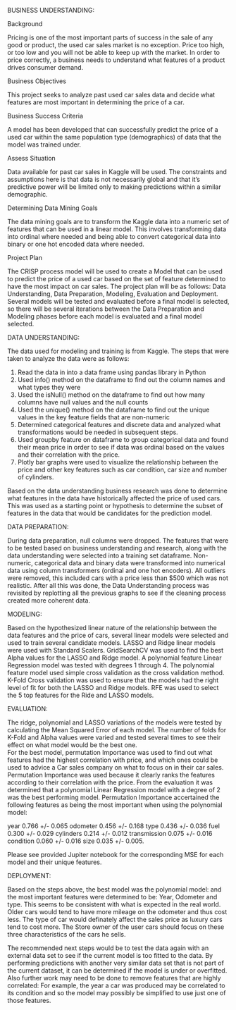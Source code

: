 BUSINESS UNDERSTANDING:

Background

Pricing is one of the most important parts of success in the sale of any good or product, the used car sales market is no exception.  Price too high, or too low and you will not be able to keep up with the market.  In order to price correctly, a business needs to understand what features of a product drives consumer demand.  

Business Objectives

This project seeks to analyze past used car sales data and decide what features are most important in determining the price of a car.

Business Success Criteria

A model has been developed that can successfully predict the price of a used car within the same population type (demographics) of data that the model was trained under.

Assess Situation

Data available for past car sales in Kaggle will be used.  The constraints and assumptions here is that data is not necessarily global and that it’s predictive power will be limited only to making predictions within a similar demographic.

Determining Data Mining Goals

The data mining goals are to transform the Kaggle data into a numeric set of features that can be used in a linear model.  This involves transforming data into ordinal where needed and being able to convert categorical data into binary or one hot encoded data where needed.

Project Plan

The CRISP process model will be used to create a Model that can be used to predict the price of a used car based on the set of feature determined to have the most impact on car sales.  The project plan will be as follows: Data Understanding, Data Preparation, Modeling, Evaluation and Deployment.  Several models will be tested and evaluated before a final model is selected, so there will be several iterations between the Data Preparation and Modeling phases before each model is evaluated and a final model selected.

DATA UNDERSTANDING:

The data used for modeling and training is from Kaggle. The steps that were taken to analyze the data were as follows:
1.	Read the data in into a data frame using pandas library in Python
2.	Used info() method on the dataframe to find out the column names and what types they were
3.	Used the isNull() method on the dataframe to find out how many columns have null values and the null counts
4.	Used the unique() method on the dataframe to find out the unique values in the key feature fields that are non-numeric
5.	Determined categorical features and discrete data and analyzed what transformations would be needed in subsequent steps.  
6.	Used groupby feature on dataframe to group categorical data and found their mean price in order to see if data was ordinal based on the values and their correlation with the price.
7.	Plotly bar graphs were used to visualize the relationship between the price and other key features such as car condition, car size and number of cylinders.  

Based on the data understanding business research was done to determine what features in the data have historically affected the price of used cars.  This was used as a starting point or hypothesis to determine the subset of features in the data that would be candidates for the prediction model.

DATA PREPARATION: 

During data preparation, null columns were dropped.  The features that were to be tested based on business understanding and research, along with the data understanding were selected into a training set dataframe.  Non-numeric, categorical data and binary data were transformed into numerical data using column transformers (ordinal and one hot encoders).  All outliers were removed, this included cars with a price less than $500 which was not realistic.  After all this was done, the Data Understanding process was revisited by replotting all the previous graphs to see if the cleaning process created more coherent data.

MODELING:

Based on the hypothesized linear nature of the relationship between the data features and the price of cars, several linear models were selected and used to train several candidate models.  LASSO and Ridge linear models were used with Standard Scalers.  GridSearchCV was used to find the best Alpha values for the LASSO and Ridge model.  A polynomial feature Linear Regression model was tested with degrees 1 through 4.  The polynomial feature model used simple cross validation as the cross validation method.   K-Fold Cross validation was used to ensure that the models had the right level of fit for both the LASSO and Ridge models.  RFE was used to select the 5 top features for the Ride and LASSO models.

EVALUATION:

The ridge, polynomial and LASSO variations of the models were tested by calculating the Mean Squared Error of each model.  The number of folds for K-Fold and Alpha values were varied and tested several times to see their effect on what model would be the best one.  
For the best model, permutation Importance was used to find out what features had the highest correlation with price, and which ones could be used to advice a Car sales company on what to focus on in their car sales.  Permutation Importance was used because it clearly ranks the features according to their correlation with the price. From the evaluation it was determined that a polynomial Linear Regression model with a degree of 2 was the best performing model.  Permutation Importance accertained the following features as being the most important when using the polynomial model:

year    0.766 +/- 0.065
odometer 0.456 +/- 0.168
type    0.436 +/- 0.036
fuel    0.300 +/- 0.029
cylinders 0.214 +/- 0.012
transmission 0.075 +/- 0.016
condition 0.060 +/- 0.016
size    0.035 +/- 0.005.

Please see provided Jupiter notebook for the corresponding MSE for each model and their unique features.

DEPLOYMENT:

Based on the steps above, the best model was the polynomial model:   and the most important features were determined to be:  Year, Odometer and type.  This seems to be consistent with what is expected in the real world.  Older cars would tend to have more mileage on the odometer and thus cost less.  The type of car would definately affect the sales price as luxury cars tend to cost more.  The Store owner of the user cars should focus on these three characteristics of the cars he sells.


The recommended next steps would be to test the data again with an external data set to see if the current model is  too fitted to the data.  By performing predictions with another very similar data set that is not part of the current dataset, it can be determined if the model is under or overfitted.  Also further work may need to be done to remove features that are highly correlated:  For example, the year a car was produced may be correlated to its condition and so the model may possibly be simplified to use just one of those features.
